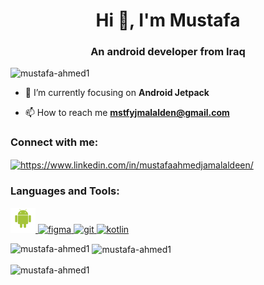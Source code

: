 <h1 align="center">Hi 👋, I'm Mustafa</h1>
<h3 align="center">An android developer from Iraq</h3>

<p align="left"> <img src="https://komarev.com/ghpvc/?username=mustafa-ahmed1&label=Profile%20views&color=0e75b6&style=flat" alt="mustafa-ahmed1" /> </p>

- 🌱 I’m currently focusing on **Android Jetpack**

- 📫 How to reach me **mstfyjmalalden@gmail.com**

<h3 align="left">Connect with me:</h3>
<p align="left">
<a href="https://linkedin.com/in/https://www.linkedin.com/in/mustafaahmedjamalaldeen/" target="blank"><img align="center" src="https://raw.githubusercontent.com/rahuldkjain/github-profile-readme-generator/master/src/images/icons/Social/linked-in-alt.svg" alt="https://www.linkedin.com/in/mustafaahmedjamalaldeen/" height="30" width="40" /></a>
</p>

<h3 align="left">Languages and Tools:</h3>
<p align="left"> <a href="https://developer.android.com" target="_blank" rel="noreferrer"> <img src="https://raw.githubusercontent.com/devicons/devicon/master/icons/android/android-original-wordmark.svg" alt="android" width="40" height="40"/> </a> <a href="https://www.figma.com/" target="_blank" rel="noreferrer"> <img src="https://www.vectorlogo.zone/logos/figma/figma-icon.svg" alt="figma" width="40" height="40"/> </a> <a href="https://git-scm.com/" target="_blank" rel="noreferrer"> <img src="https://www.vectorlogo.zone/logos/git-scm/git-scm-icon.svg" alt="git" width="40" height="40"/> </a> <a href="https://kotlinlang.org" target="_blank" rel="noreferrer"> <img src="https://www.vectorlogo.zone/logos/kotlinlang/kotlinlang-icon.svg" alt="kotlin" width="40" height="40"/> </a> </p>

<p><img align="left" src="https://github-readme-stats.vercel.app/api/top-langs?username=mustafa-ahmed1&show_icons=true&locale=en&layout=compact" alt="mustafa-ahmed1" /></p>

<p>&nbsp;<img align="center" src="https://github-readme-stats.vercel.app/api?username=mustafa-ahmed1&show_icons=true&locale=en" alt="mustafa-ahmed1" /></p>

<p><img align="center" src="https://github-readme-streak-stats.herokuapp.com/?user=mustafa-ahmed1&" alt="mustafa-ahmed1" /></p>

